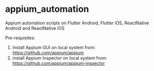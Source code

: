 # appium_automation
Appium automation scripts on Flutter Android, Flutter iOS, ReactNative Android and ReactNative iOS

Pre-requisites:
1. Install Appium GUI on local system from: https://github.com/appium/appium
2. install Appium Inspector on local system from: https://github.com/appium/appium-inspector
